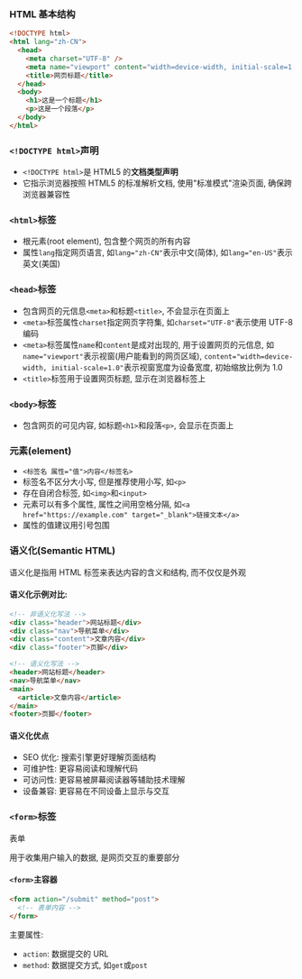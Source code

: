 ### HTML 基本结构

```html
<!DOCTYPE html>
<html lang="zh-CN">
  <head>
    <meta charset="UTF-8" />
    <meta name="viewport" content="width=device-width, initial-scale=1.0" />
    <title>网页标题</title>
  </head>
  <body>
    <h1>这是一个标题</h1>
    <p>这是一个段落</p>
  </body>
</html>
```

### `<!DOCTYPE html>`声明

- `<!DOCTYPE html>`是 HTML5 的**文档类型声明**
- 它指示浏览器按照 HTML5 的标准解析文档, 使用"标准模式"渲染页面, 确保跨浏览器兼容性

### `<html>`标签

- 根元素(root element), 包含整个网页的所有内容
- 属性`lang`指定网页语言, 如`lang="zh-CN"`表示中文(简体), 如`lang="en-US"`表示英文(美国)

### `<head>`标签

- 包含网页的元信息`<meta>`和标题`<title>`, 不会显示在页面上
- `<meta>`标签属性`charset`指定网页字符集, 如`charset="UTF-8"`表示使用 UTF-8 编码
- `<meta>`标签属性`name`和`content`是成对出现的, 用于设置网页的元信息, 如`name="viewport"`表示视窗(用户能看到的网页区域), `content="width=device-width, initial-scale=1.0"`表示视窗宽度为设备宽度, 初始缩放比例为 1.0
- `<title>`标签用于设置网页标题, 显示在浏览器标签上

### `<body>`标签

- 包含网页的可见内容, 如标题`<h1>`和段落`<p>`, 会显示在页面上

### 元素(element)

- `<标签名 属性="值">内容</标签名>`
- 标签名不区分大小写, 但是推荐使用小写, 如`<p>`
- 存在自闭合标签, 如`<img>`和`<input>`
- 元素可以有多个属性, 属性之间用空格分隔, 如`<a href="https://example.com" target="_blank">链接文本</a>`
- 属性的值建议用引号包围

### 语义化(Semantic HTML)

语义化是指用 HTML 标签来表达内容的含义和结构, 而不仅仅是外观

#### 语义化示例对比:

```html
<!-- 非语义化写法 -->
<div class="header">网站标题</div>
<div class="nav">导航菜单</div>
<div class="content">文章内容</div>
<div class="footer">页脚</div>

<!-- 语义化写法 -->
<header>网站标题</header>
<nav>导航菜单</nav>
<main>
  <article>文章内容</article>
</main>
<footer>页脚</footer>
```

#### 语义化优点

- SEO 优化: 搜索引擎更好理解页面结构
- 可维护性: 更容易阅读和理解代码
- 可访问性: 更容易被屏幕阅读器等辅助技术理解
- 设备兼容: 更容易在不同设备上显示与交互

### `<form>`标签

表单<form>用于收集用户输入的数据, 是网页交互的重要部分

#### `<form>`主容器

```html
<form action="/submit" method="post">
  <!-- 表单内容 -->
</form>
```

主要属性:

- `action`: 数据提交的 URL
- `method`: 数据提交方式, 如`get`或`post`
